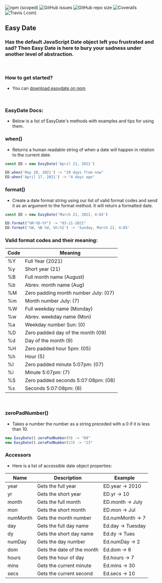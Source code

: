 ![npm (scoped)](https://img.shields.io/npm/v/@jewarner57/easydate)
![GitHub issues](https://img.shields.io/github/issues/jewarner57/JSDateLibrary)
![GitHub repo size](https://img.shields.io/github/repo-size/jewarner57/JSDateLibrary)
![Coveralls](https://img.shields.io/coveralls/github/jewarner57/JSDateLibrary)
![Travis (.com)](https://img.shields.io/travis/com/jewarner57/JSDateLibrary)

## Easy Date
### Has the default JavaScript Date object left you frustrated and sad? Then Easy Date is here to bury your sadness under another level of abstraction.

<br>

### How to get started?
* You can [download easydate on npm](https://www.npmjs.com/package/@jewarner57/easydate)

<br>

### EasyDate Docs:
* Below is a list of EasyDate's methods with examples and tips for using them.

### when()
* Returns a human readable string of when a date will happen in relation to the current date.
``` javascript
const ED = new EasyDate('April 21, 2021')

ED.when('May 20, 2021') -> "29 days from now"
ED.when('April 17, 2021') -> "4 days ago"
```

### format()
* Create a date format string using our list of valid format codes and send it as an argument to the format method. It will return a formatted date.
``` javascript
const ED = new EasyDate('March 21, 2021, 4:03')

ED.format("%M-%D-%Y") -> "03-21-2021"
ED.format('%W, %B %d, %h:%I') -> 'Sunday, March 21, 4:03'
```

### Valid format codes and their meaning:
| Code |       Meaning      |
|------|--------------------|
|  %Y  | Full Year (2021)
|  %y  | Short year (21) 
|  %B  | Full month name (August)    
|  %b  | Abrev. month name (Aug)  
|  %M  | Zero padding month number July: (07)
|  %m  | Month number July: (7) 
|  %W  | Full weekday name (Monday)   
|  %w  | Abrev. weekday name (Mon)
|  %a  | Weekday number Sun: (0)   
|  %D  | Zero padded day of the month (09) 
|  %d  | Day of the month (9)
|  %H  | Zero padded hour 5pm: (05)
|  %h  | Hour (5)
|  %I  | Zero padded minute 5:07pm: (07)
|  %i  | Minute 5:07pm: (7)
|  %S  | Zero padded seconds 5:07:08pm: (08)
|  %s  | Seconds 5:07:08pm: (8)

<br>

### zeroPadNumber()
* Takes a number the number as a string preceded with a 0 if it is less than 10.
``` javascript
new EasyDate().zeroPadNumber(9) -> "09"
new EasyDate().zeroPadNumber(23) -> "23"
```

### Accessors
* Here is a list of accessible date object properties:

| Name |     Description     |      Example    |
|------|---------------------|-----------------|
| year | Gets the full year  | ED.year -> 2010 |
| yr   | Gets the short year | ED.yr -> 10     |
| month| Gets the full month | ED.month -> July|
| mon  | Gets the short month| ED.mon -> Jul   |
| numMonth | Gets the month number | Ed.numMonth -> 7 |
| day  | Gets the full day name | Ed.day -> Tuesday |
| dy   | Gets the short day name | Ed.dy -> Tues |
| numDay | Gets the day number| Ed.numDay -> 2 |
| dom  | Gets the date of the month | Ed.dom -> 6 |
| hours| Gets the hour of day| Ed.hours -> 7   |
| mins | Gets the current minute | Ed.mins -> 30|
| secs | Gets the current second | Ed.secs -> 10| 

